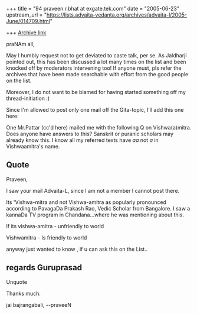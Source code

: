 +++
title = "94 praveen.r.bhat at exgate.tek.com"
date = "2005-06-23"
upstream_url = "https://lists.advaita-vedanta.org/archives/advaita-l/2005-June/014709.html"

+++
[Archive link](https://lists.advaita-vedanta.org/archives/advaita-l/2005-June/014709.html)

praNAm all,

May I humbly request not to get deviated to caste talk, per se. As Jaldharji
pointed out, this has been discussed a lot many times on the list and been
knocked off by moderators intervening too! If anyone must, pls refer the
archives that have been made searchable with effort from the good people on
the list.

Moreover, I do not want to be blamed for having started something off my
thread-initiation :)

Since I'm allowed to post only one mail off the Gita-topic, I'll add this
one here:

One Mr.Pattar (cc'd here) mailed me with the following Q on Vishwa(a)mitra.
Does anyone have answers to this? Sanskrit or puranic scholars may already
know this. I know all my referred texts have *aa* not *a* in Vishwaamitra's
name.

Quote
---------------

Praveen,

I saw your mail Advaita-L, since I am not a member I cannot post there.

Its 'Vishwa-mitra and not Vishwa-amitra as popularly pronounced
according to PavagaDa Prakash Rao, Vedic Scholar from Bangalore. I saw a
kannaDa TV program in Chandana...where he was mentioning about this.

If its vishwa-amitra - unfriendly to world

Vishwamitra - Is friendly to world

anyway just wanted to know , if u can ask this on the List..

regards
Guruprasad
--------------
Unquote

Thanks much.

jai bajrangabali,
--praveeN



